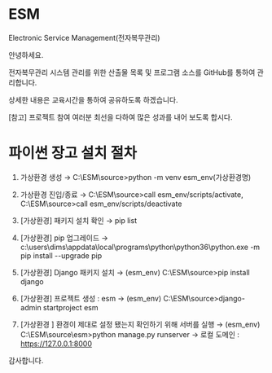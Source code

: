 # ESM
Electronic Service Management(전자복무관리)


안녕하세요.


전자복무관리 시스템 관리를 위한 산출물 목록 및 프로그램 소스를 GitHub를 통하여 관리합니다.

상세한 내용은 교육시간을 통하여 공유하도록 하겠습니다.

[참고] 프로젝트 참여 여러분 최선을 다하여 많은 성과를 내어 보도록 합시다.



# 파이썬 장고 설치 절차

1. 가상환경 생성
 → C:\ESM\source>python -m venv esm_env(가상환경명)

2. 가상환경 진입/종료
 → C:\ESM\source>call esm_env/scripts/activate, C:\ESM\source>call esm_env/scripts/deactivate

3. [가상환경] 패키지 설치 확인
 → pip list

4. [가상환경] pip 업그레이드
 → c:\users\dims\appdata\local\programs\python\python36\python.exe -m pip install --upgrade pip

5. [가상환경] Django 패키지 설치
 → (esm_env) C:\ESM\source>pip install django

6. [가상환경] 프로젝트 생성 : esm
 → (esm_env) C:\ESM\source>django-admin startproject esm

7. [가상환경 ] 환경이 제대로 설정 됐는지 확인하기 위해 서버를 실행
 → (esm_env) C:\ESM\source\esm>python manage.py runserver
 → 로컬 도메인 : https://127.0.0.1:8000


감사합니다.
